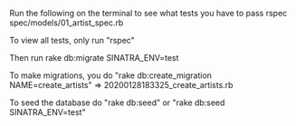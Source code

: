 Run the following on the terminal to see what tests you have to pass
rspec spec/models/01_artist_spec.rb

To view all tests, only run "rspec"

Then run rake db:migrate SINATRA_ENV=test

To make migrations, you do "rake db:create_migration NAME=create_artists"
=> 20200128183325_create_artists.rb

To seed the database do "rake db:seed"
or "rake db:seed SINATRA_ENV=test"
